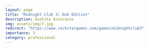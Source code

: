 ```yaml
---
layout: page
title: "Midnight Club 3: Dub Edition"
description: Quality Assurance
img: assets/img/7.jpg
redirect: "https://www.rockstargames.com/games/midnightclub3"
importance: 3
category: professional
---
```


